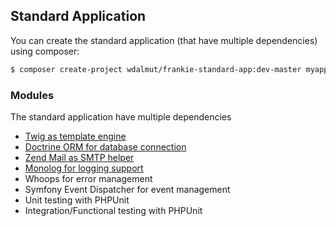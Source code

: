 ## Standard Application

You can create the standard application (that have multiple dependencies) using composer:

```sh
$ composer create-project wdalmut/frankie-standard-app:dev-master myapp
```

### Modules

The standard application have multiple dependencies

 * [Twig as template engine](twig.html)
 * [Doctrine ORM for database connection](doctrine.html)
 * [Zend Mail as SMTP helper](email.html)
 * [Monolog for logging support](logging.html)
 * Whoops for error management
 * Symfony Event Dispatcher for event management
 * Unit testing with PHPUnit
 * Integration/Functional testing with PHPUnit

